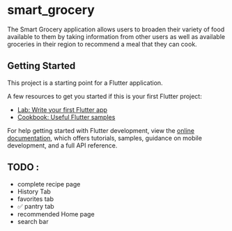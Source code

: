# smart_grocery

The Smart Grocery application allows users to broaden their variety of food available to them by taking information from other users as well as available groceries in their region to recommend a meal that they can cook.

## Getting Started

This project is a starting point for a Flutter application.

A few resources to get you started if this is your first Flutter project:

- [Lab: Write your first Flutter app](https://docs.flutter.dev/get-started/codelab)
- [Cookbook: Useful Flutter samples](https://docs.flutter.dev/cookbook)

For help getting started with Flutter development, view the
[online documentation](https://docs.flutter.dev/), which offers tutorials,
samples, guidance on mobile development, and a full API reference.


## TODO : 

- complete recipe page 
- History Tab 
- favorites tab
- ✅ pantry tab
- recommended Home page 
- search bar
